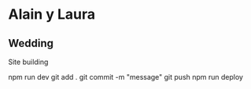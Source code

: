 # Alain y Laura

## Wedding

Site building

npm run dev
git add .
git commit -m "message"
git push
npm run deploy
